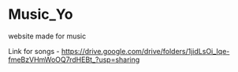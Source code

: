 # Music_Yo
website made for music

Link for songs - https://drive.google.com/drive/folders/1jidLsOi_Iqe-fmeBzVHmWoOQ7rdHEBt_?usp=sharing

